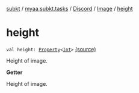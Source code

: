 [subkt](../../../index.md) / [myaa.subkt.tasks](../../index.md) / [Discord](../index.md) / [Image](index.md) / [height](./height.md)

# height

`val height: `[`Property`](https://docs.gradle.org/current/javadoc/org/gradle/api/provider/Property.html)`<`[`Int`](https://kotlinlang.org/api/latest/jvm/stdlib/kotlin/-int/index.html)`>` [(source)](https://github.com/Myaamori/SubKt/blob/0.1.9/src/main/kotlin/myaa/subkt/tasks/discordtask.kt#L102)

Height of image.

**Getter**

Height of image.

